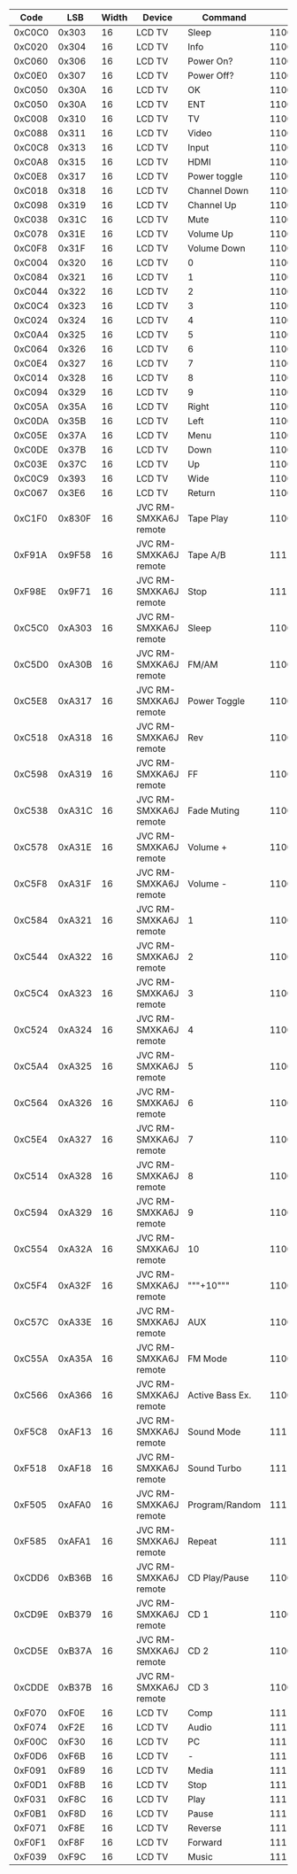 | Code | LSB | Width | Device | Command | Binary | Binary LSB |
| ---- | --- | ----- | ------ | ------- | -------| ---------- |
| 0xC0C0 | 0x303 | 16 | LCD TV | Sleep | 1100000011000000 | 0000001100000011 |
| 0xC020 | 0x304 | 16 | LCD TV | Info | 1100000000100000 | 0000001100000100 |
| 0xC060 | 0x306 | 16 | LCD TV | Power On? | 1100000001100000 | 0000001100000110 |
| 0xC0E0 | 0x307 | 16 | LCD TV | Power Off? | 1100000011100000 | 0000001100000111 |
| 0xC050 | 0x30A | 16 | LCD TV | OK | 1100000001010000 | 0000001100001010 |
| 0xC050 | 0x30A | 16 | LCD TV | ENT | 1100000001010000 | 0000001100001010 |
| 0xC008 | 0x310 | 16 | LCD TV | TV | 1100000000001000 | 0000001100010000 |
| 0xC088 | 0x311 | 16 | LCD TV | Video | 1100000010001000 | 0000001100010001 |
| 0xC0C8 | 0x313 | 16 | LCD TV | Input | 1100000011001000 | 0000001100010011 |
| 0xC0A8 | 0x315 | 16 | LCD TV | HDMI | 1100000010101000 | 0000001100010101 |
| 0xC0E8 | 0x317 | 16 | LCD TV | Power toggle | 1100000011101000 | 0000001100010111 |
| 0xC018 | 0x318 | 16 | LCD TV | Channel Down | 1100000000011000 | 0000001100011000 |
| 0xC098 | 0x319 | 16 | LCD TV | Channel Up | 1100000010011000 | 0000001100011001 |
| 0xC038 | 0x31C | 16 | LCD TV | Mute | 1100000000111000 | 0000001100011100 |
| 0xC078 | 0x31E | 16 | LCD TV | Volume Up | 1100000001111000 | 0000001100011110 |
| 0xC0F8 | 0x31F | 16 | LCD TV | Volume Down | 1100000011111000 | 0000001100011111 |
| 0xC004 | 0x320 | 16 | LCD TV | 0 | 1100000000000100 | 0000001100100000 |
| 0xC084 | 0x321 | 16 | LCD TV | 1 | 1100000010000100 | 0000001100100001 |
| 0xC044 | 0x322 | 16 | LCD TV | 2 | 1100000001000100 | 0000001100100010 |
| 0xC0C4 | 0x323 | 16 | LCD TV | 3 | 1100000011000100 | 0000001100100011 |
| 0xC024 | 0x324 | 16 | LCD TV | 4 | 1100000000100100 | 0000001100100100 |
| 0xC0A4 | 0x325 | 16 | LCD TV | 5 | 1100000010100100 | 0000001100100101 |
| 0xC064 | 0x326 | 16 | LCD TV | 6 | 1100000001100100 | 0000001100100110 |
| 0xC0E4 | 0x327 | 16 | LCD TV | 7 | 1100000011100100 | 0000001100100111 |
| 0xC014 | 0x328 | 16 | LCD TV | 8 | 1100000000010100 | 0000001100101000 |
| 0xC094 | 0x329 | 16 | LCD TV | 9 | 1100000010010100 | 0000001100101001 |
| 0xC05A | 0x35A | 16 | LCD TV | Right | 1100000001011010 | 0000001101011010 |
| 0xC0DA | 0x35B | 16 | LCD TV | Left | 1100000011011010 | 0000001101011011 |
| 0xC05E | 0x37A | 16 | LCD TV | Menu | 1100000001011110 | 0000001101111010 |
| 0xC0DE | 0x37B | 16 | LCD TV | Down | 1100000011011110 | 0000001101111011 |
| 0xC03E | 0x37C | 16 | LCD TV | Up | 1100000000111110 | 0000001101111100 |
| 0xC0C9 | 0x393 | 16 | LCD TV | Wide | 1100000011001001 | 0000001110010011 |
| 0xC067 | 0x3E6 | 16 | LCD TV | Return | 1100000001100111 | 0000001111100110 |
| 0xC1F0 | 0x830F | 16 | JVC RM-SMXKA6J remote | Tape Play | 1100000111110000 | 1000001100001111 |
| 0xF91A | 0x9F58 | 16 | JVC RM-SMXKA6J remote | Tape A/B | 1111100100011010 | 1001111101011000 |
| 0xF98E | 0x9F71 | 16 | JVC RM-SMXKA6J remote | Stop | 1111100110001110 | 1001111101110001 |
| 0xC5C0 | 0xA303 | 16 | JVC RM-SMXKA6J remote | Sleep | 1100010111000000 | 1010001100000011 |
| 0xC5D0 | 0xA30B | 16 | JVC RM-SMXKA6J remote | FM/AM | 1100010111010000 | 1010001100001011 |
| 0xC5E8 | 0xA317 | 16 | JVC RM-SMXKA6J remote | Power Toggle | 1100010111101000 | 1010001100010111 |
| 0xC518 | 0xA318 | 16 | JVC RM-SMXKA6J remote | Rev | 1100010100011000 | 1010001100011000 |
| 0xC598 | 0xA319 | 16 | JVC RM-SMXKA6J remote | FF | 1100010110011000 | 1010001100011001 |
| 0xC538 | 0xA31C | 16 | JVC RM-SMXKA6J remote | Fade Muting | 1100010100111000 | 1010001100011100 |
| 0xC578 | 0xA31E | 16 | JVC RM-SMXKA6J remote | Volume + | 1100010101111000 | 1010001100011110 |
| 0xC5F8 | 0xA31F | 16 | JVC RM-SMXKA6J remote | Volume - | 1100010111111000 | 1010001100011111 |
| 0xC584 | 0xA321 | 16 | JVC RM-SMXKA6J remote | 1 | 1100010110000100 | 1010001100100001 |
| 0xC544 | 0xA322 | 16 | JVC RM-SMXKA6J remote | 2 | 1100010101000100 | 1010001100100010 |
| 0xC5C4 | 0xA323 | 16 | JVC RM-SMXKA6J remote | 3 | 1100010111000100 | 1010001100100011 |
| 0xC524 | 0xA324 | 16 | JVC RM-SMXKA6J remote | 4 | 1100010100100100 | 1010001100100100 |
| 0xC5A4 | 0xA325 | 16 | JVC RM-SMXKA6J remote | 5 | 1100010110100100 | 1010001100100101 |
| 0xC564 | 0xA326 | 16 | JVC RM-SMXKA6J remote | 6 | 1100010101100100 | 1010001100100110 |
| 0xC5E4 | 0xA327 | 16 | JVC RM-SMXKA6J remote | 7 | 1100010111100100 | 1010001100100111 |
| 0xC514 | 0xA328 | 16 | JVC RM-SMXKA6J remote | 8 | 1100010100010100 | 1010001100101000 |
| 0xC594 | 0xA329 | 16 | JVC RM-SMXKA6J remote | 9 | 1100010110010100 | 1010001100101001 |
| 0xC554 | 0xA32A | 16 | JVC RM-SMXKA6J remote | 10 | 1100010101010100 | 1010001100101010 |
| 0xC5F4 | 0xA32F | 16 | JVC RM-SMXKA6J remote | """+10""" | 1100010111110100 | 1010001100101111 |
| 0xC57C | 0xA33E | 16 | JVC RM-SMXKA6J remote | AUX | 1100010101111100 | 1010001100111110 |
| 0xC55A | 0xA35A | 16 | JVC RM-SMXKA6J remote | FM Mode | 1100010101011010 | 1010001101011010 |
| 0xC566 | 0xA366 | 16 | JVC RM-SMXKA6J remote | Active Bass Ex. | 1100010101100110 | 1010001101100110 |
| 0xF5C8 | 0xAF13 | 16 | JVC RM-SMXKA6J remote | Sound Mode | 1111010111001000 | 1010111100010011 |
| 0xF518 | 0xAF18 | 16 | JVC RM-SMXKA6J remote | Sound Turbo | 1111010100011000 | 1010111100011000 |
| 0xF505 | 0xAFA0 | 16 | JVC RM-SMXKA6J remote | Program/Random | 1111010100000101 | 1010111110100000 |
| 0xF585 | 0xAFA1 | 16 | JVC RM-SMXKA6J remote | Repeat | 1111010110000101 | 1010111110100001 |
| 0xCDD6 | 0xB36B | 16 | JVC RM-SMXKA6J remote | CD Play/Pause | 1100110111010110 | 1011001101101011 |
| 0xCD9E | 0xB379 | 16 | JVC RM-SMXKA6J remote | CD 1 | 1100110110011110 | 1011001101111001 |
| 0xCD5E | 0xB37A | 16 | JVC RM-SMXKA6J remote | CD 2 | 1100110101011110 | 1011001101111010 |
| 0xCDDE | 0xB37B | 16 | JVC RM-SMXKA6J remote | CD 3 | 1100110111011110 | 1011001101111011 |
| 0xF070 | 0xF0E | 16 | LCD TV | Comp | 1111000001110000 | 0000111100001110 |
| 0xF074 | 0xF2E | 16 | LCD TV | Audio | 1111000001110100 | 0000111100101110 |
| 0xF00C | 0xF30 | 16 | LCD TV | PC | 1111000000001100 | 0000111100110000 |
| 0xF0D6 | 0xF6B | 16 | LCD TV | - | 1111000011010110 | 0000111101101011 |
| 0xF091 | 0xF89 | 16 | LCD TV | Media | 1111000010010001 | 0000111110001001 |
| 0xF0D1 | 0xF8B | 16 | LCD TV | Stop | 1111000011010001 | 0000111110001011 |
| 0xF031 | 0xF8C | 16 | LCD TV | Play | 1111000000110001 | 0000111110001100 |
| 0xF0B1 | 0xF8D | 16 | LCD TV | Pause | 1111000010110001 | 0000111110001101 |
| 0xF071 | 0xF8E | 16 | LCD TV | Reverse | 1111000001110001 | 0000111110001110 |
| 0xF0F1 | 0xF8F | 16 | LCD TV | Forward | 1111000011110001 | 0000111110001111 |
| 0xF039 | 0xF9C | 16 | LCD TV | Music | 1111000000111001 | 0000111110011100 |

